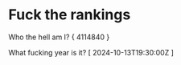 # Fuck the rankings

Who the hell am I?
{ 4114840 }

What fucking year is it?
[ 2024-10-13T19:30:00Z ]

